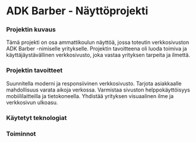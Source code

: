 # ADK Barber - Näyttöprojekti
<h3>Projektin kuvaus</h3>
<p>Tämä projekti on osa ammattikoulun näyttöä, jossa toteutin verkkosivuston ADK Barber -nimiselle yritykselle. Projektin tavoitteena oli luoda toimiva ja käyttäjäystävällinen verkkosivusto, joka vastaa yrityksen tarpeita ja ilmettä.</p>

<h3>Projektin tavoitteet</h3>
Suunnitella moderni ja responsiivinen verkkosivusto.
Tarjota asiakkaalle mahdollisuus varata aikoja verkossa.
Varmistaa sivuston helppokäyttöisyys mobiililaitteilla ja tietokoneella.
Yhdistää yrityksen visuaalinen ilme ja verkkosivun ulkoasu.
<h3>Käytetyt teknologiat</h3>
<h3>Toiminnot</h3>
